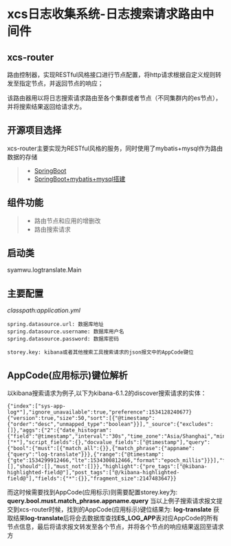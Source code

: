# xcs日志收集系统-日志搜索请求路由中间件


## xcs-router

路由控制器，实现RESTful风格接口进行节点配置，将http请求根据自定义规则转发至指定节点，并返回节点的响应；

该路由器用以将日志搜索请求路由至各个集群或者节点（不同集群内的es节点），并将搜索结果返回给请求方。

## 开源项目选择

xcs-router主要实现为RESTful风格的服务，同时使用了mybatis+mysql作为路由数据的存储

 > * [SpringBoot](http://spring.io/)
 > * [SpringBoot+mybatis+mysql搭建](https://blog.csdn.net/u012343297/article/details/78833744)
 

## 组件功能

> * 路由节点和应用的增删改
> * 路由搜索请求


## 启动类

syamwu.logtranslate.Main

## 主要配置


*classpath:application.yml*

```properties
spring.datasource.url: 数据库地址
spring.datasource.username: 数据库用户名
spring.datasource.password: 数据库密码

storey.key: kibana或者其他搜索工具搜索请求的json报文中的AppCode键位
```

## AppCode(应用标示)键位解析

以kibana搜索请求为例子,以下为kibana-6.1.2的discover搜索请求的实体：
```properties
{"index":["sys-app-log*"],"ignore_unavailable":true,"preference":1534128240677}
{"version":true,"size":50,"sort":[{"@timestamp":{"order":"desc","unmapped_type":"boolean"}}],"_source":{"excludes":[]},"aggs":{"2":{"date_histogram":{"field":"@timestamp","interval":"30s","time_zone":"Asia/Shanghai","min_doc_count":1}}},"stored_fields":["*"],"script_fields":{},"docvalue_fields":["@timestamp"],"query":{"bool":{"must":[{"match_all":{}},{"match_phrase":{"appname":{"query":"log-translate"}}},{"range":{"@timestamp":{"gte":1534299912466,"lte":1534300812466,"format":"epoch_millis"}}}],"filter":[],"should":[],"must_not":[]}},"highlight":{"pre_tags":["@kibana-highlighted-field@"],"post_tags":["@/kibana-highlighted-field@"],"fields":{"*":{}},"fragment_size":2147483647}}
```

而这时候需要找到AppCode(应用标示)则需要配置storey.key为: **query.bool.must.match_phrase.appname.query**
当以上例子搜索请求报文提交到xcs-router时候，找到的AppCode(应用标示)键位结果为: **log-translate**
获取结果**log-translate**后将会去数据库查找**ES_LOG_APP**表对应AppCode的所有节点信息，最后将请求报文转发至各个节点，并将各个节点的响应结果返回至请求方

